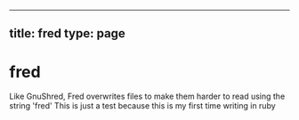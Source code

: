 
---
title: fred
type: page
---
# fred
Like GnuShred, Fred overwrites files to make them harder to read using the string 'fred'
This is just a test because this is my first time writing in ruby
